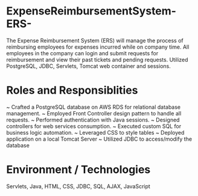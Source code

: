 # ExpenseReimbursementSystem-ERS-
The Expense Reimbursement System (ERS) will manage the process of reimbursing employees for expenses incurred while on company time. All employees in the company can login and submit requests for reimbursement and view their past tickets and pending requests.
Utilized PostgreSQL, JDBC, Servlets, Tomcat web container and sessions.


# Roles and Responsiblities
~ Crafted a PostgreSQL database on AWS RDS for relational database management.
~ Employed Front Controller design pattern to handle all requests.
~ Performed authentication with Java sessions.
~ Designed controllers for web services consumption.
~ Executed custom SQL for business logic automation.
~ Leveraged CSS to style tables
~ Deployed application on a local Tomcat Server
~ Utilized JDBC to access/modify the database

# Environment / Technologies
Servlets, Java, HTML, CSS, JDBC, SQL, AJAX, JavaScript
